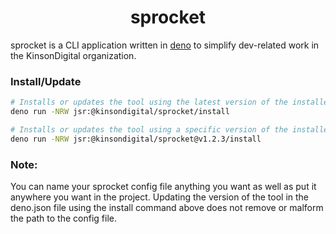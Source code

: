 <h1 style="border:0;font-weight:bold" align="center">sprocket</h1>

sprocket is a CLI application written in [deno](https://deno.com/) to simplify dev-related work in the KinsonDigital organization.

### Install/Update
```bash
# Installs or updates the tool using the latest version of the installer
deno run -NRW jsr:@kinsondigital/sprocket/install

# Installs or updates the tool using a specific version of the installer
deno run -NRW jsr:@kinsondigital/sprocket@v1.2.3/install
```

### Note:

You can name your sprocket config file anything you want as well as put it anywhere you want in
the project.  Updating the version of the tool in the deno.json file using the install command
above does not remove or malform the path to the config file.
